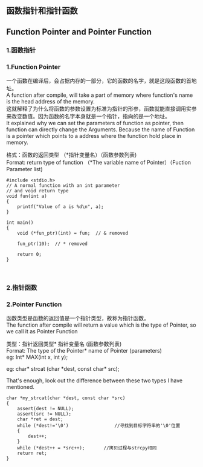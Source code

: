 ## 函数指针和指针函数  
## Function Pointer and Pointer Function
  
### 1.函数指针  
### 1.Function Pointer  
  
一个函数在编译后，会占据内存的一部分，它的函数的名字，就是这段函数的首地址。  
A function after compile, will take a part of memory where function's name is the head address of the memory.  
这就解释了为什么将函数的参数设置为标准为指针的形参，函数就能直接调用实参来改变数值。因为函数的名字本身就是一个指针，指向的是一个地址。  
It explained why we can set the parameters of function as pointer, then function can directly change the Arguments. Because the name of Function is a pointer  which points to a address where the function hold place in memory.  
  
格式：函数的返回类型 （\*指针变量名）（函数参数列表)  
Format: return type of function （\*The variable name of Pointer）（Fuction Parameter list)  

````
#include <stdio.h>
// A normal function with an int parameter
// and void return type
void fun(int a)
{
    printf("Value of a is %d\n", a);
}
  
int main()
{ 
    void (*fun_ptr)(int) = fun;  // & removed
  
    fun_ptr(10);  // * removed
  
    return 0;
}
````  
<br/>  
  
### 2.指针函数   
### 2.Pointer Function  

函数类型是函数的返回值是一个指针类型，故称为指针函数。  
The function after compile will return a value which is the type of Pointer, so we call it as Pointer Function  
  
类型：指针返回类型\* 指针变量名 (函数参数列表)  
Format: The type of the Pointer\* name of Pointer (parameters)  
eg: Int\* MAX(int x, int y);  
  
eg: char* strcat (char \*dest, const char\* src);  

That's enough, look out the difference between these two types I have mentioned.  
````
char *my_strcat(char *dest, const char *src)
{
	assert(dest != NULL);
	assert(src != NULL);
	char *ret = dest;
	while (*dest!='\0')                 //寻找到目标字符串的'\0'位置
	{
		dest++;
	}
	while (*dest++ = *src++);       //拷贝过程与strcpy相同
	return ret;
}  
````  
